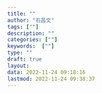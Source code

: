 ```yaml
---
title: ""
author: "石昌文"
tags: [""]
description: ""
categories: [""]
keywords:  [""]
type: ""
draft: true
layout: 
data: 2022-11-24 09:18:16
lastmod: 2022-11-24 09:38:37
---
```


